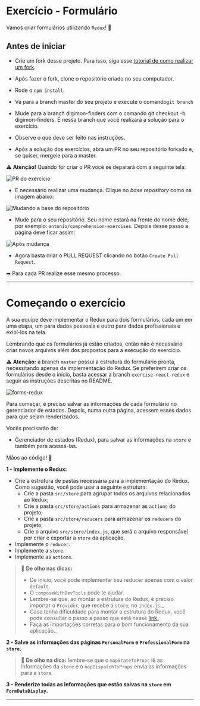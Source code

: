 # Exercício - Formulário

Vamos criar formulários utilizando `Redux`! 🚀

## Antes de iniciar

- Crie um fork desse projeto. Para isso, siga esse [tutorial de como realizar um fork](https://guides.github.com/activities/forking/).

- Após fazer o fork, clone o repositório criado no seu computador.

- Rode o `npm install`.

- Vá para a branch master do seu projeto e execute o comando`git branch`

- Mude para a branch  digimon-finders com o comando git checkout -b digimon-finders. É nessa branch que você realizará a solução para o exercício.

- Observe o que deve ser feito nas instruções.

- Após a solução dos exercícios, abra um PR no seu repositório forkado e, se quiser, mergeie para a master.

⚠ **Atenção!** Quando for criar o PR você se deparará com a seguinte tela:

![PR do exercício](images/example-pr.png)

- É necessário realizar uma mudança. Clique no *base repository* como na imagem abaixo:

![Mudando a base do repositório](images/change-base.png)

- Mude para o seu repositório. Seu nome estará na frente do nome dele, por exemplo: `antonio/comprehension-exercises`. Depois desse passo a página deve ficar assim:

![Após mudança](images/after-change.png)

- Agora basta criar o PULL REQUEST clicando no botão `Create Pull Request`.

➡ Para cada PR realize esse mesmo processo.


---

# Começando o exercício

A sua equipe deve implementar o Redux para dois formulários, cada um em uma etapa, um para dados pessoais e outro para dados profissionais e exibí-los na tela.

Lembrando que os formulários já estão criados, então não é necessário criar novos arquivos além dos propostos para a execução do exercício.

⚠ **Atenção:** a branch `master` possui a estrutura do formulário pronta, necessitando apenas da implementação do Redux. Se preferirem criar os formulários desde o início, basta acessar a branch `exercise-react-redux` e seguir as instruções descritas no README.

![forms-redux](form-redux.gif)

Para começar, é preciso salvar as informações de cada formulário no gerenciador de estados. Depois, numa outra página, acessem esses dados para que sejam renderizados.

Vocês precisarão de:

* Gerenciador de estados (Redux), para salvar as informações na `store` e também para acessá-las.

Mãos ao código! 💪

**1 - Implemente o Redux:**
- Crie a estrutura de pastas necessária para a implementação do Redux.
Como sugestão, você pode usar  a seguinte estrutura:
    - Crie a pasta `src/store` para agrupar todos os arquivos relacionados ao Redux;
    - Crie a pasta `src/store/actions` para armazenar as `actions` do projeto;
    - Crie a pasta `src/store/reducers` para armazenar os `reducers` do projeto;
    - Crie o arquivo `src/store/index.js`, que será o arquivo responsável por criar e exportar a `store` da aplicação.
- Implemente o `reducer`.
- Implemente a `store`.
- Implemente as `actions`.

> 👀 **De olho nas dicas:** 
> - De início, você pode implementar seu reducer apenas com o valor `default`.
> - O `composeWithDevTools` pode te ajudar.
> - Lembre-se que, ao montar a estrutura do Redux, é preciso importar o `Provider`, que recebe a `store`, no `index.js`._
> - Caso tenha dificuldade para montar a estrutura do Redux, você pode consultar o passo a passo que está nesse [link.](https://app.betrybe.com/course/front-end/gerenciamento-de-estado-com-redux/usando-o-redux-no-react/a2dac445-434c-4690-83da-7ebef1aad2cd/conteudos/cfc29dbb-9243-4450-baa6-6da6ac0d0674/fluxo-de-dados-no-redux/4341ae67-1e44-4a06-84dc-0f1f87a56f0f?use_case=side_bar)
> - Faça as importações corretas para o bom funcionamento da sua aplicação._

**2 - Salve as informações das páginas `PersonalForm` e `ProfessionalForm` na `store`.**

> 👀 **De olho na dica:**  lembre-se que o `mapStateToProps` lê as informações da `store` e o `mapDispatchToProps` envia as informações para a `store`.

**3 - Renderize todas as informações que estão salvas na `store` em `FormDataDisplay`.**

---
